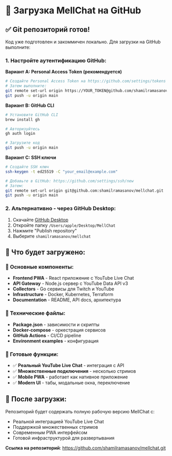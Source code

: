 # 🚀 Загрузка MellChat на GitHub

## ✅ Git репозиторий готов!

Код уже подготовлен и закоммичен локально. Для загрузки на GitHub выполните:

### 1. Настройте аутентификацию GitHub:

**Вариант A: Personal Access Token (рекомендуется)**
```bash
# Создайте Personal Access Token на https://github.com/settings/tokens
# Затем выполните:
git remote set-url origin https://YOUR_TOKEN@github.com/shamilramasanov/mellchat.git
git push -u origin main
```

**Вариант B: GitHub CLI**
```bash
# Установите GitHub CLI
brew install gh

# Авторизуйтесь
gh auth login

# Загрузите код
git push -u origin main
```

**Вариант C: SSH ключи**
```bash
# Создайте SSH ключ
ssh-keygen -t ed25519 -C "your_email@example.com"

# Добавьте в GitHub: https://github.com/settings/ssh/new
# Затем:
git remote set-url origin git@github.com:shamilramasanov/mellchat.git
git push -u origin main
```

### 2. Альтернативно - через GitHub Desktop:

1. Скачайте [GitHub Desktop](https://desktop.github.com/)
2. Откройте папку `/Users/apple/Desktop/MellChat`
3. Нажмите "Publish repository"
4. Выберите `shamilramasanov/mellchat`

## 📁 Что будет загружено:

### 🎯 Основные компоненты:
- **Frontend PWA** - React приложение с YouTube Live Chat
- **API Gateway** - Node.js сервер с YouTube Data API v3
- **Collectors** - Go сервисы для Twitch и YouTube
- **Infrastructure** - Docker, Kubernetes, Terraform
- **Documentation** - README, API docs, архитектура

### 🔧 Технические файлы:
- **Package.json** - зависимости и скрипты
- **Docker-compose** - оркестрация сервисов
- **GitHub Actions** - CI/CD pipeline
- **Environment examples** - конфигурация

### 📱 Готовые функции:
- ✅ **Реальный YouTube Live Chat** - интеграция с API
- ✅ **Множественные подключения** - несколько стримов
- ✅ **Mobile PWA** - работает как нативное приложение
- ✅ **Modern UI** - табы, модальные окна, переключение

## 🎉 После загрузки:

Репозиторий будет содержать полную рабочую версию MellChat с:
- Реальной интеграцией YouTube Live Chat
- Поддержкой множественных стримов
- Современным PWA интерфейсом
- Готовой инфраструктурой для развертывания

**Ссылка на репозиторий**: https://github.com/shamilramasanov/mellchat.git
